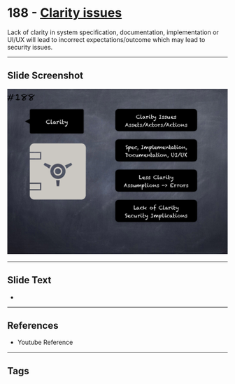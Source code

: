 # 188 - [Clarity issues](Clarity%20issues.md)
Lack of clarity in system specification, documentation, implementation or UI/UX will lead to incorrect expectations/outcome which may lead to security issues.
___
## Slide Screenshot
![0188.png](../../images/pitfalls_and_best_practices201/188.png)
___
## Slide Text
- 
___
## References
- Youtube Reference
___
## Tags